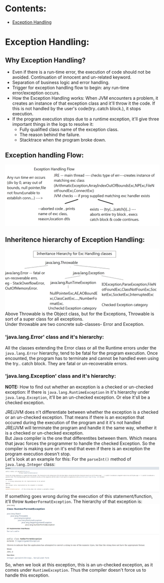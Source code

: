 # Contents:
* [Exception Handling](#exception_handling)

# Exception Handling:
<a name='exception_handling'></a>

## Why Exception Handling?
- Even if there is a run-time error, the execution of code should not be avoided. Continuation of innocent and un-related keyword.  
- Separation of business logic and error handling.  
- Trigger for exception handling flow to begin: any run-time error/exception occurs.
- How the Exception Handling works: When JVM encounters a problem, it creates an instance of that exception class and it'll throw it the code. If this is not handled by the user's code(try..catch block.), it stops execution.  
- If the program execution stops due to a runtime exception, it'll give three important things in the logs to resolve it:
    - Fully qualified class name of the exception class.  
    - The reason behind the failure.  
    - Stacktrace when the program broke down.  

## Exception handling Flow:
![iamge](../additional_resources/exc_handling_flow.png)

## Inheritence hierarchy of Exception Handling:
![image](../additional_resources/exc_inheritance_hierarchy.png)  
Above Throwable is the Object class, but for the Exceptions, Throwable is sort of a super class for all exceptions.  
Under throwable are two concrete sub-classes- Error and Exception.  

### 'java.lang.Error' class and it's hierarchy:

All the classes extending the Error class or all the Runtime errors under the `java.lang.Error` hierarchy, tend to be fatal for the program execution. Once encounted, the program has to terminate and cannot be handled even using the try.. catch block. They are fatal or un-recoverable errors.  

### 'java.lang.Exception' class and it's hierarchy:

__NOTE:__ How to find out whether an exception is a checked or un-checked exception: If there is `java.lang.RuntimeException` in it's hierarchy under `java.lang.Exception`, it'll be an un-checked exception. Or else it'sll be a checked exception.  

JRE/JVM does n't differentiate between whether the exception is a checked or an un-checked exception. That means if there is an exception that occured during the execution of the program and it it's not handled JRE/JVM will terminate the program and handle it the same way, whether it is a checked or un-checked exception.  
But Java compiler is the one that differentites between them. Which means that javac forces the programmer to handle the checked Exception. So the compiler is making sure on it's end that even if there is an exception the program execution doesn't stop.  
Let's look at an example for this: For the `parseInt()` method of `java.lang.Integer` class:  
![iamge](../additional_resources/parseInt_function_defination.png)  
If something goes wrong during the execution of this statement/function, it'll throw `NumberFormatException`. The hierarchy of that exception is:  
![image](../additional_resources/NumberFormatException_hierarchy.png)  
So, when we look at this exception, this is an un-checked exception, as it comes under `RuntimeException`. Thus the compiler doesn't force us to handle this exception.  